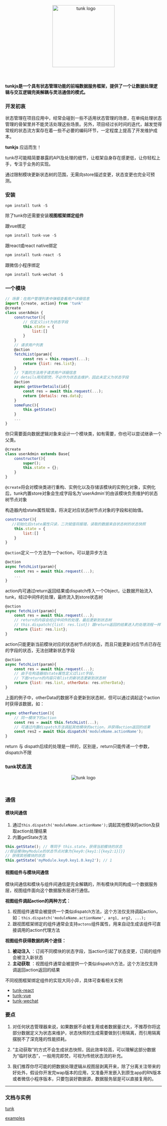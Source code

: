 
<div style="text-align:center; margin-bottom:50px;">
<img style="width: 200px;" src="https://github.com/tunkjs/gitbook-tunkjs/blob/master/img/logo1x.png?raw=true" alt="tunk logo">
</div>


#### tunkjs是一个具有状态管理功能的前端数据服务框架，提供了一个让数据处理逻辑与交互逻辑完美解耦与灵活通信的模式。 

### 开发初衷

状态管理在项目应用中，经常会碰到一些不适用状态管理的场景，在单纯处理状态管理的骨架里并不能灵活处理这些场景。另外，项目经过长时间的迭代，越发觉得常规的状态流方案存在着一些不必要的编码环节，一定程度上提高了开发维护成本。

**tunkjs** 应运而生！

tunk尽可能精简要暴露的API及处理的细节，让框架自身存在感更低，让你轻松上手，专注于业务的实现。

通过限制模块更新状态树的范围，无需向store描述变更，状态变更也完全可预测。

### 安装

````javascript
npm install tunk -S
````
除了tunk你还需要安装**视图框架绑定组件**

跟vue绑定

````javascript
npm install tunk-vue -S
````
跟react或react native绑定

````javascript
npm install tunk-react -S
````
跟微信小程序绑定

````javascript
npm install tunk-wechat -S
````

### 一个模块

````javascript
// 场景：在用户管理列表中弹框查看用户详细信息
import {create, action} from 'tunk'
@create
class userAdmin {
	constructor(){
		// 仅定义list为状态字段
		this.state = {
			list:[]
		}
	}
	// 请求用户列表
	@action
	fetchList(param){
		const res = this.request(...);
		return {list: res.list};
	}
	// 下面的方法用于请求用户详细信息
	// details用完即焚，不必作为状态去维护，因此未定义为状态字段
	@action
	async getUserDetails(id){
		const res = await this.request(...);
		return {details: res.data};
	}
	someFunc(){
		this.getState()
	}
	...
}
````

你只需要面向数据逻辑对象来设计一个模块类，如有需要，你也可以尝试继承一个父类。

````javascript
@create
class userAdmin extends Base{
	constructor(){
		super();
		this.state = {};
	}
}
````

`@create`将会对模块类进行重构、实例化以及存储该模块的实例化对象，实例化后，tunk内置store对象会生成字段名为'userAdmin'的由该模块负责维护的状态树节点对象

构造器内给state属性赋值，将决定对应状态树节点对象的字段和初始值。

````javascript
constructor(){
   //初始化后state属性只读，二次赋值将报错，读取的数据来自状态树的状态快照
	this.state = {
		list:[]
	}
}
````

`@action`定义一个方法为一个action，可以是异步方法

````javascript
@action
async fetchList(param){
	const res = await this.request(...);
	...
}
````

action内可通过return返回结果或dispatch传入一个Object，让数据开始流入tunk，经过中间件的处理，最终流入到store状态树

````javascript
@action
async fetchList(param){
	const res = await this.request(...);
	// return的内容会经过中间件的处理，最后更新到状态树
	// this.dispatch({list: res.list}) 跟return返回的结果进入的处理流程一样
	return {list: res.list};
}
````

action只能更新当前模块对应的状态树节点的状态，而且只能更新对应节点已存在的字段的状态，无法创建新状态字段

````javascript
@action
async fetchList(param){
	const res = await this.request(...);
	// 由于在构造器给state属性定义过list字段，
	// 下面return的内容只有list的新状态更新到状态树
	return {list: res.list, otherData: res.otherData};
}
````

上面的例子中，otherData的数据不会更新到状态树，但可以通过调起这个action时获得该数据，如：

````javascript
async otherFunction(){
	// 同一模块下的action
	const res = await this.fetchList(...);
	// 可通过内置dispatch方法调起其他模块的action，并获得action返回的结果
	const res2 = await this.dispatch('moduleName.actionName');
}
````

return 与 dispath后续的处理是一样的，区别是，return只能传递一个参数，dispatch不限


### tunk状态流

<div style="text-align:center; margin-bottom:50px;">
<img src="https://github.com/tunkjs/gitbook-tunkjs/blob/master/img/tunk-flow.png?raw=true" alt="tunk logo">
</div>


### 通信 

#### 模块间通信 

1. 通过`this.dispatch('moduleName.actionName');`调起其他模块的action及获取action处理结果
2. 内置getState方法

````javascript
this.getState(); // 等同于 this.state，获得当前模块的状态
//假设模块myModule的状态节点对象为{key0:{key1:[{key2:1}]}}
// 获得其他模块的状态
this.getState('myModule.key0.key1.0.key2'); // 1
````

#### 视图组件与模块间通信

模块间通信和模块与组件间通信是完全解耦的，所有模块共同构成一个数据服务层，视图组件面向这个数据服务层进行通信。

**视图组件调起action的两种方式：**

1. 视图组件通常会被提供一个类似dispatch方法，这个方法仅支持调起action，如：`this.dispatch('moduleName.actionName', arg1, arg2, ...);`
2. 跟视图框架绑定的组件通常会支持`actons`组件属性，用来自动生成该组件可直接调用的action代理方法

**视图组件获得数据的两个途径：**

1. **被动注入** ：订阅不同模块的状态字段，当action引起了状态变更，订阅的组件会被注入新状态
2. **主动获取** ：视图组件通常会被提供一个类似dispatch方法，这个方法仅支持调返回action返回的结果

不同视图框架绑定组件的实现大同小异，具体可查看相关实例

* [tunk-react](doc/plugins/tunk-react.md)
* [tunk-vue](doc/plugins/tunk-vue.md)
* [tunk-wechat](doc/plugins/tunk-wechat.md)



### 要点


1. 对任何状态管理器来说，如果数据不会被复用或者数据量过大，不推荐你将这部分数据定义为状态来维护，状态快照的生成需要做到引用隔离，而引用隔离摆脱不了深克隆的性能损耗。

2. “主动获取”的方式不会生成状态快照，因此效率较高，可以理解这部分数据为“临时状态”，一般用完即焚，可视为传统状态流的补充。

3. 我们推荐你尽可能的把数据处理逻辑从视图层剥离开来，除了分离关注带来的好处外，假设你开发完wap版本的应用，又准备开发嵌入到原生app的RN版本或者微信小程序版本，只要包装好数据源，数据服务层是可以直接复用的。


----

### 文档与实例

[tunk](https://github.com/tunkjs/gitbook-tunkjs)

[examples](https://github.com/tunkjs/examples)




